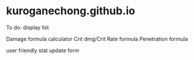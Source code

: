 # kuroganechong.github.io

To do:
display list

Damage formula calculator
Crit dmg/Crit Rate formula
Penetration formula

user friendly stat update form